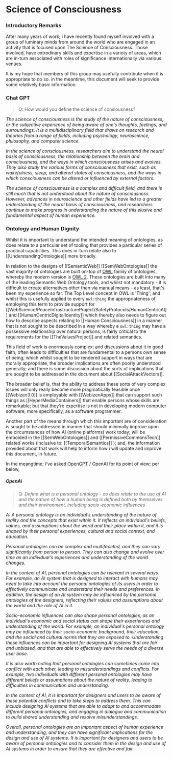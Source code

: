# Science of Consciousness

### Introductory Remarks
After many years of work; i have recently found myself involved with a group of luminary minds from around the world who are engaged in an activity that is focused upon The Science of Consciousness.  Those involved, have extrodinary skills and expertise in a variety of areas, which are in-turn associated with roles of significance internationally via various venues.  

It is my hope that members of this group may usefully contribute when it is appropriate to do so.  in the meantime, this document will seek to provide some relatively basic information.

### Chat GPT

> Q: How would you define the science of consiousness?

*The science of consciousness is the study of the nature of consciousness, or the subjective experience of being aware of one's thoughts, feelings, and surroundings. It is a multidisciplinary field that draws on research and theories from a range of fields, including psychology, neuroscience, philosophy, and computer science.*

*In the science of consciousness, researchers aim to understand the neural basis of consciousness, the relationship between the brain and consciousness, and the ways in which consciousness arises and evolves. They also study the various forms of consciousness that exist, such as wakefulness, sleep, and altered states of consciousness, and the ways in which consciousness can be altered or influenced by external factors.*

*The science of consciousness is a complex and difficult field, and there is still much that is not understood about the nature of consciousness. However, advances in neuroscience and other fields have led to a greater understanding of the neural basis of consciousness, and researchers continue to make progress in understanding the nature of this elusive and fundamental aspect of human experience.*

### Ontology and Human Dignity

Whilst it is important to understand the intended meaning of ontologies, as does relate to a particular set of tooling that provides a particular series of practical capabilities.  This does in-turn relate also to [[UnderstandingOntologies]] more broadly. 

In relation to the designs of [[SemanticWeb]] [[SemWebOntologies]] the vast majority of ontologies are built on-top of [OWL](https://en.wikipedia.org/wiki/Web_Ontology_Language) family of ontologies, whereby the modern version is [OWL 2](https://www.w3.org/TR/owl2-primer/).  These ontologies are built into many of the leading Semantic Web Ontology tools, and whilst not mandatory - it is difficult to create alternatives other than via manual means - as least, that's been my experience so far.  The Top Level concept in OWL is 'Thing'; and whilst this is usefully applied to every `owl:thing` the appropriateness of employing this term to provide support for [[WebScience/PeaceInfrastructureProject/SafetyProtocols/HumanCentricAI]] and  [[HumanCentricDigitalIdentity]] which thereby also needs to figure out how to describe aspects relating to [[Human Consciousness]] in a manner that is not sought to be described in a way whereby a `owl:thing` may have a possessive relationship over natural persons, is fairly critical to the requirements for the [[TheValuesProject]] and related semantics.

This field of work is enormously complex; and discussions about it in good faith, often leads to difficulties that are fundamental to a persons own sense of being; which whilst sought to be rendered support in ways that are morally appropriate, the broader implications are often poorly understood generally; and there is some discussion about the sorts of implications that are sought to be addressed in the document about [[SocialAttackVectors]].

The broader belief is, that the ability to address these sorts of very complex issues will only really become more pragmatically feasible once [[Webizen3.0]] is employable with [[WebizenApps]] that can support such things as [[HyperMediaContainers]] that enable persons whose skills are remarkable; but that they're expertise is not in developing modern computer software; more specifically, as a software programmer. 

Another part of the means through which this important are of consideration is sought to be addressed in manner that should minimally improve upon the circumstances of how AI (online platforms) work today; will be emboided in the [[SemWebOntologies]] and [[PermissiveCommonsTech]] related works (inclusive to: [[TemporalSemantics]] ); and, the information provided about that work will help to inform how i will update and improve this document, in future.

In the meangtime; i've asked [OpenGPT](https://chat.openai.com/) / OpenAI for its point of view; per below,

##### OpenAi 

> Q: *Define what is a personal ontology - as does relate to the use of AI and the nature of how a human being is defined both by themselves and their environment, including socio-economic influences*

*A: A personal ontology is an individual's understanding of the nature of reality and the concepts that exist within it. It reflects an individual's beliefs, values, and assumptions about the world and their place within it, and it is shaped by their personal experiences, cultural and social context, and education.*

*Personal ontologies can be complex and multifaceted, and they can vary significantly from person to person. They can also change and evolve over time as an individual's experiences and understanding of the world changes.*

*In the context of AI, personal ontologies can be relevant in several ways. For example, an AI system that is designed to interact with humans may need to take into account the personal ontologies of its users in order to effectively communicate and understand their needs and preferences. In addition, the design of an AI system may be influenced by the personal ontologies of the designers, reflecting their values and assumptions about the world and the role of AI in it.*

*Socio-economic influences can also shape personal ontologies, as an individual's economic and social status can shape their experiences and understanding of the world. For example, an individual's personal ontology may be influenced by their socio-economic background, their education, and the social and cultural norms that they are exposed to. Understanding these influences can be important for designing AI systems that are fair and unbiased, and that are able to effectively serve the needs of a diverse user base.*

*It is also worth noting that personal ontologies can sometimes come into conflict with each other, leading to misunderstandings and conflicts. For example, two individuals with different personal ontologies may have different beliefs or assumptions about the nature of reality, leading to difficulties in communication and understanding.*

*In the context of AI, it is important for designers and users to be aware of these potential conflicts and to take steps to address them. This can include designing AI systems that are able to adapt to and accommodate different personal ontologies, and engaging in dialogue and communication to build shared understanding and resolve misunderstandings.*

*Overall, personal ontologies are an important aspect of human experience and understanding, and they can have significant implications for the design and use of AI systems. It is important for designers and users to be aware of personal ontologies and to consider them in the design and use of AI systems in order to ensure that they are effective and fair.*

